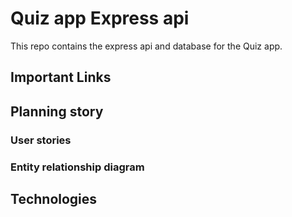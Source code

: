 # Quiz app Express api

This repo contains the express api and database for the Quiz app.

## Important Links

## Planning story

### User stories

### Entity relationship diagram

## Technologies
